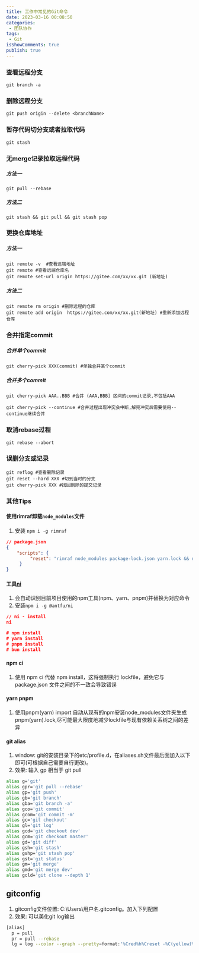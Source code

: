 ```yaml
---
title: 工作中常见的Git命令
date: 2023-03-16 00:08:50
categories:
 - 团队协作
tags:
 - Git
isShowComments: true
publish: true
---
```


### 查看远程分支

`git branch -a`

### 删除远程分支

`git push origin --delete <branchName>`

### 暂存代码切分支或者拉取代码

`git stash`

### 无merge记录拉取远程代码

##### 方法一

`git pull --rebase`

##### 方法二

`git stash && git pull && git stash pop`

### 更换仓库地址

##### 方法一

```git
git remote -v  #查看远端地址
git remote #查看远端仓库名
git remote set-url origin https://gitee.com/xx/xx.git (新地址)
```

##### 方法二

```
git remote rm origin #删除远程的仓库
git remote add origin  https://gitee.com/xx/xx.git(新地址) #重新添加远程仓库
```

### 合并指定commit

##### 合并单个commit

```git
git cherry-pick XXX(commit) #单独合并某个commit
```

##### 合并多个commit

```git
git cherry-pick AAA..BBB #合并 (AAA,BBB] 区间的commit记录,不包括AAA

git cherry-pick --continue #合并过程出现冲突会中断,解完冲突后需要使用--continue继续合并
```

### 取消rebase过程

```git
git rebase --abort
```

### 误删分支或记录

```
git reflog #查看删除记录
git reset --hard XXX #切到当时的分支
git cherry-pick XXX #找回删除的提交记录
```

### 其他Tips

#### 使用**rimraf**卸载`node_modules`文件

1. 安装 `npm i -g rimraf`

```json
// package.json
{
    "scripts": {
         "reset": "rimraf node_modules package-lock.json yarn.lock && npm i"
     }
}
  ```

#### 工具[ni](https://github.com/antfu/ni)

1. 会自动识别目前项目使用的npm工具(npm、yarn、pnpm)并替换为对应命令
2. 安装`npm i -g @antfu/ni`

```json
// ni - install
ni

# npm install
# yarn install
# pnpm install
# bun install
```

#### npm ci

1. 使用 npm ci 代替 npm install，这将强制执行 lockfile，避免它与 package.json 文件之间的不一致会导致错误

#### yarn pnpm

1. 使用pnpm(yarn) import 自动从现有的npm安装node_modules文件夹生成pnpm(yarn).lock,尽可能最大限度地减少lockfile与现有依赖关系树之间的差异

#### git alias

1. window: git的安装目录下的etc/profile.d，在aliases.sh文件最后面加入以下即可(可根据自己需要自行更改)。
2. 效果: 输入 gp 相当于 git pull

```bash
alias g='git'
alias gpr='git pull --rebase'
alias gp='git push'
alias gb='git branch'
alias gba='git branch -a'
alias gco='git commit'
alias gcom='git commit -m'
alias gc='git checkout'
alias gl='git log'
alias gcd='git checkout dev'
alias gcm='git checkout master'
alias gd='git diff'
alias gsh='git stash'
alias gshp='git stash pop'
alias gst='git status'
alias gm='git merge'
alias gmd='git merge dev'
alias gcld='git clone --depth 1'
```

## gitconfig

1. gitconfig文件位置: C:\Users\用户名\.gitconfig。加入下列配置
2. 效果: 可以美化git log输出

```bash
[alias]
  p = pull
  pr = pull --rebase
  lg = log --color --graph --pretty=format:'%Cred%h%Creset -%C(yellow)%d%Creset %s %Cgreen(%cr) %C(bold blue)<%an>%Creset' --abbrev-commit
